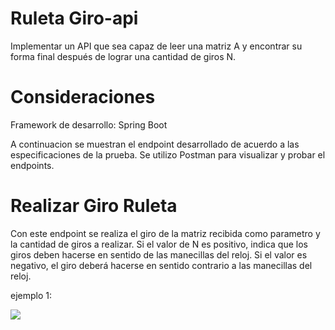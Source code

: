 # Ruleta Giro-api
Implementar un API que sea capaz de leer una matriz A y encontrar su forma final después de lograr una
cantidad de giros N.

# Consideraciones
Framework de desarrollo: Spring Boot

A continuacion se muestran el endpoint desarrollado de acuerdo a las especificaciones de la prueba. Se utilizo Postman
para visualizar y probar el endpoints.

# Realizar Giro Ruleta
Con este endpoint se realiza el giro de la matriz recibida como parametro y la cantidad de giros a realizar. Si el valor de N es
positivo, indica que los giros deben hacerse en sentido de las manecillas del reloj. Si el valor es negativo, el giro deberá hacerse en sentido contrario a las manecillas del reloj.

ejemplo 1:
<p aling="center">
  <img src="https://github.com/oscarsalazar8913/ruletaGiro-api/blob/master/ruletaGiro-api/imagenes/prueba1.png">
</p>
